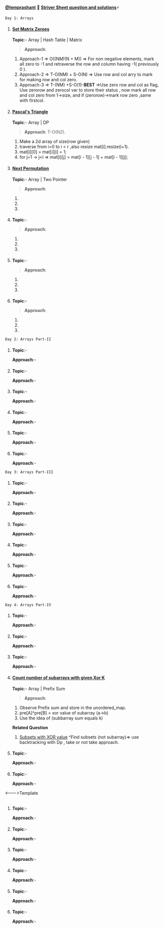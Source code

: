 [**@Iemprashant**](https://github.com/iemprashant/) 🚀
[**Striver Sheet question and solutions**](https://takeuforward.org/interviews/strivers-sde-sheet-top-coding-interview-problems/)⚡

```
Day 1: Arrays
```

1. #### [Set Matrix Zeroes](https://leetcode.com/problems/set-matrix-zeroes/)

   **Topic**:- Array | Hash Table | Matrix

   > **Approach**:

   1. Approach-1 => O((N*M)*(N + M))
      => For non negative elements, mark all zero to -1 and retraverse the row and column having -1( previously 0 ).
   2. Approach-2 => T-O(NM) + S-O(N)
      => Use row and col arry to mark for making row and col zero.
   3. Approach-3 => T-(NM) +S-O(1)-**BEST**
      =>Use zero row and col as flag, Use zerorow and zerocol var to store their status , now mark all row and col zero from 1->size, and if (zerorow)->mark row zero ,same with firstcol.

1. #### [Pascal's Triangle](https://leetcode.com/problems/pascals-triangle/)

   **Topic**:- Array | DP

   > **Approach**: T-O(N2).

   1. Make a 2d array of size(row given)
   2. traverse from i=0 to i < r ,also resize mat[i].resize(i+1).
   3. mat[i][0] = mat[i][i] = 1;
   4. for j=1 -> j<i => mat[i][j] = mat[i - 1][j - 1] + mat[i - 1][j];

1. #### [Next Permutation](https://leetcode.com/problems/next-permutation/)

   **Topic**:- Array | Two Pointer

   > **Approach**:

   1.
   2.
   3.

1. #### []()

   **Topic**:-

   > **Approach**:

   1.
   2.
   3.

1. #### []()

   **Topic**:-

   > **Approach**:

   1.
   2.
   3.

1. #### []()

   **Topic**:-

   > **Approach**:

   1.
   2.
   3.

```
Day 2: Arrays Part-II
```

1. #### []()

   **Topic**:-

   **Approach**:-

1. #### []()

   **Topic**:-

   **Approach**:-

1. #### []()

   **Topic**:-

   **Approach**:-

1. #### []()

   **Topic**:-

   **Approach**:-

1. #### []()

   **Topic**:-

   **Approach**:-

1. #### []()

   **Topic**:-

   **Approach**:-

```
Day 3: Arrays Part-III
```

1. #### []()

   **Topic**:-

   **Approach**:-

1. #### []()

   **Topic**:-

   **Approach**:-

1. #### []()

   **Topic**:-

   **Approach**:-

1. #### []()

   **Topic**:-

   **Approach**:-

1. #### []()

   **Topic**:-

   **Approach**:-

1. #### []()

   **Topic**:-

   **Approach**:-

```
Day 4: Arrays Part-IV
```

1. #### []()

   **Topic**:-

   **Approach**:-

1. #### []()

   **Topic**:-

   **Approach**:-

1. #### []()

   **Topic**:-

   **Approach**:-

1. #### [Count number of subarrays with given Xor K](https://www.interviewbit.com/problems/subarray-with-given-xor/)

   **Topic**:- Array | Prefix Sum

   > **Approach**:

   1. Observe Prefix sum and store in the unordered_map.
   2. pre[A]^pre[B] = xor value of subarray (a->b)
   3. Use the idea of (subbarray sum equals k)

   **Related Question**

   1. [Subsets with XOR value](https://practice.geeksforgeeks.org/problems/subsets-with-xor-value2023/1#)
      ^Find subsets (not subarray)=> use backtracking with Dp , take or not take approach.

1. #### []()

   **Topic**:-

   **Approach**:-

1. #### []()

   **Topic**:-

   **Approach**:-

<--->Template

```

```

1. #### []()

   **Topic**:-

   **Approach**:-

1. #### []()

   **Topic**:-

   **Approach**:-

1. #### []()

   **Topic**:-

   **Approach**:-

1. #### []()

   **Topic**:-

   **Approach**:-

1. #### []()

   **Topic**:-

   **Approach**:-

1. #### []()

   **Topic**:-

   **Approach**:-
